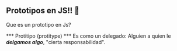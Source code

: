 ## Prototipos en JS!!  🚀

Que es un prototipo en Js?

*** Protitipo (protitype) ***
Es como un delegado: Alguien a quien le ***delgamos algo***, "cierta responsabilidad".
